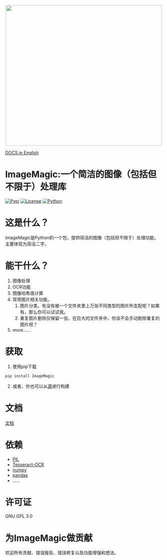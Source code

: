 <div align="center">
  <img src="https://i.328888.xyz/2023/05/04/iPlOg8.png" width="500" height="450" alt=""><br>
</div>

[DOCS in English](https://github.com/asxez/ImageMagic/blob/master/README_EN.md)

# ImageMagic:一个简洁的图像（包括但不限于）处理库
[![Pypi](https://img.shields.io/badge/pypi-0.1.9-blue)]()
[![License](https://img.shields.io/badge/license-GPL3.0-green)]()
[![Python](https://img.shields.io/badge/python-3.10%2B-yellow)]()

# 这是什么？
ImageMagic是Python的一个包，提供简洁的图像（包括但不限于）处理功能，主要体现为简洁二字。

# 能干什么？
1. 图像处理
2. OCR功能
3. 图像哈希值计算
4. 常用图片相关功能。
   1. 图片分类，有没有被一个文件夹里上万张不同类型的图片所支配呢？如果有，那么你可以试试我。
   2. 重复图片删除仅保留一张。在巨大的文件夹中，你该不会手动剔除重复的图片吧？
5. more……


# 获取
1. 使用pip下载
```bash
pip install ImageMagic
```

2. 或者，你也可以从[源](https://github.com/asxez/ImageMagic)进行构建

# 文档
[文档](https://www.asxe.vip/2023/05/05/ImageMagic%E7%9A%84API%E6%96%87%E6%A1%A3(%E4%B8%AD%E8%8B%B1%E6%96%87%E7%89%88)/)

# 依赖
  - [PIL](https://github.com/python-pillow/Pillow)
  - [Tesseract-OCR](https://tesseract-ocr.github.io/tessdoc/Installation.html)
  - [numpy](https://github.com/numpy/numpy)
  - [pandas](https://github.com/pandas-dev/pandas)
  - ……

# 许可证
GNU GPL 3.0

# 为ImageMagic做贡献
欢迎所有贡献、错误报告、错误修复以及功能增强和想法。
